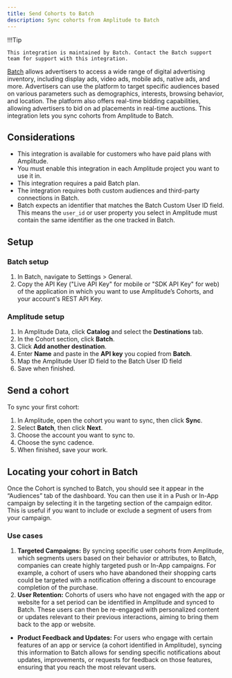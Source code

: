 ```yaml
---
title: Send Cohorts to Batch
description: Sync cohorts from Amplitude to Batch
---
```


!!!Tip

    This integration is maintained by Batch. Contact the Batch support team for support with this integration. 

[Batch](https://batch.com/) allows advertisers to access a wide range of digital advertising inventory, including display ads, video ads, mobile ads, native ads, and more. Advertisers can use the platform to target specific audiences based on various parameters such as demographics, interests, browsing behavior, and location. The platform also offers real-time bidding capabilities, allowing advertisers to bid on ad placements in real-time auctions. This integration lets you sync cohorts from Amplitude to Batch.  

## Considerations

- This integration is available for customers who have paid plans with Amplitude.
- You must enable this integration in each Amplitude project you want to use it in.
- This integration requires a paid Batch plan.
- The integration requires both custom audiences and third-party connections in Batch.
- Batch expects an identifier that matches the Batch Custom User ID field. This means the `user_id` or user property you select in Amplitude must contain the same identifier as the one tracked in Batch.

## Setup

### Batch setup

1. In Batch, navigate to Settings > General.
2. Copy the API Key ("Live API Key" for mobile or "SDK API Key" for web) of the application in which you want to use Amplitude’s Cohorts, and your account's REST API Key.

### Amplitude setup

1. In Amplitude Data, click **Catalog** and select the **Destinations** tab.
2. In the Cohort section, click **Batch**.
3. Click **Add another destination**.
4. Enter **Name** and paste in the **API key** you copied from **Batch**.
5. Map the Amplitude User ID field to the Batch User ID field
6. Save when finished.

## Send a cohort

To sync your first cohort:

1. In Amplitude, open the cohort you want to sync, then click **Sync**.
2. Select **Batch**, then click **Next**.
3. Choose the account you want to sync to.
4. Choose the sync cadence.
5. When finished, save your work.

## Locating your cohort in Batch

Once the Cohort is synched to Batch, you should see it appear in the “Audiences” tab of the dashboard. You can then use it in a Push or In-App campaign by selecting it in the targeting section of the campaign editor. This is useful if you want to include or exclude a segment of users from your campaign.

### Use cases

1. **Targeted Campaigns:** By syncing specific user cohorts from Amplitude, which segments users based on their behavior or attributes, to Batch, companies can create highly targeted push  or In-App campaigns. For example, a cohort of users who have abandoned their shopping carts could be targeted with a notification offering a discount to encourage completion of the purchase.
2. **User Retention:** Cohorts of users who have not engaged with the app or website for a set period can be identified in Amplitude and synced to Batch. These users can then be re-engaged with personalized content or updates relevant to their previous interactions, aiming to bring them back to the app or website.
- **Product Feedback and Updates:** For users who engage with certain features of an app or service (a cohort identified in Amplitude), syncing this information to Batch allows for sending specific notifications about updates, improvements, or requests for feedback on those features, ensuring that you reach the most relevant users.
